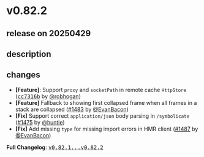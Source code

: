 # v0.82.2

## release on 20250429

## description

## changes

* <strong>[Feature]</strong>: Support <code>proxy</code> and <code>socketPath</code> in remote cache <code>HttpStore</code> (<a class="commit-link" data-hovercard-type="commit" data-hovercard-url="https://github.com/facebook/metro/commit/cc7316b1f40ed5e4202a997673b26d55ff1b4ca5/hovercard" href="https://github.com/facebook/metro/commit/cc7316b1f40ed5e4202a997673b26d55ff1b4ca5"><tt>cc7316b</tt></a> by <a class="user-mention notranslate" data-hovercard-type="user" data-hovercard-url="/users/robhogan/hovercard" data-octo-click="hovercard-link-click" data-octo-dimensions="link_type:self" href="https://github.com/robhogan">@robhogan</a>)
* <strong>[Feature]</strong> Fallback to showing first collapsed frame when all frames in a stack are collapsed (<a class="issue-link js-issue-link" data-error-text="Failed to load title" data-id="2977737773" data-permission-text="Title is private" data-url="https://github.com/facebook/metro/issues/1483" data-hovercard-type="pull_request" data-hovercard-url="/facebook/metro/pull/1483/hovercard" href="https://github.com/facebook/metro/pull/1483">#1483</a> by <a class="user-mention notranslate" data-hovercard-type="user" data-hovercard-url="/users/EvanBacon/hovercard" data-octo-click="hovercard-link-click" data-octo-dimensions="link_type:self" href="https://github.com/EvanBacon">@EvanBacon</a>)
* <strong>[Fix]</strong> Support correct <code>application/json</code> body parsing in <code>/symbolicate</code> (<a class="issue-link js-issue-link" data-error-text="Failed to load title" data-id="2956000469" data-permission-text="Title is private" data-url="https://github.com/facebook/metro/issues/1475" data-hovercard-type="pull_request" data-hovercard-url="/facebook/metro/pull/1475/hovercard" href="https://github.com/facebook/metro/pull/1475">#1475</a> by <a class="user-mention notranslate" data-hovercard-type="user" data-hovercard-url="/users/huntie/hovercard" data-octo-click="hovercard-link-click" data-octo-dimensions="link_type:self" href="https://github.com/huntie">@huntie</a>)
* <strong>[Fix]</strong> Add missing <code>type</code> for missing import errors in HMR client (<a class="issue-link js-issue-link" data-error-text="Failed to load title" data-id="3000524285" data-permission-text="Title is private" data-url="https://github.com/facebook/metro/issues/1487" data-hovercard-type="pull_request" data-hovercard-url="/facebook/metro/pull/1487/hovercard" href="https://github.com/facebook/metro/pull/1487">#1487</a> by <a class="user-mention notranslate" data-hovercard-type="user" data-hovercard-url="/users/EvanBacon/hovercard" data-octo-click="hovercard-link-click" data-octo-dimensions="link_type:self" href="https://github.com/EvanBacon">@EvanBacon</a>)

<strong>Full Changelog</strong>: <a class="commit-link" href="https://github.com/facebook/metro/compare/v0.82.1...v0.82.2"><tt>v0.82.1...v0.82.2</tt></a>

